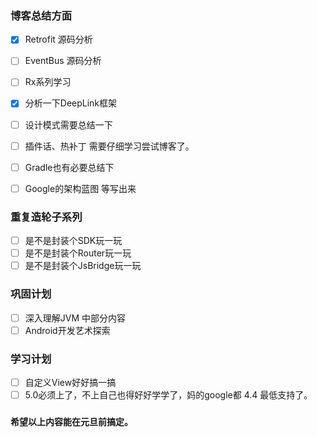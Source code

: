 
### 博客总结方面

- [x] Retrofit 源码分析
- [ ] EventBus 源码分析
- [ ] Rx系列学习
- [x] 分析一下DeepLink框架
- [ ] 设计模式需要总结一下
- [ ] 插件话、热补丁 需要仔细学习尝试博客了。
- [ ] Gradle也有必要总结下
- [ ] Google的架构蓝图 等写出来


### 重复造轮子系列

- [ ] 是不是封装个SDK玩一玩
- [ ] 是不是封装个Router玩一玩
- [ ] 是不是封装个JsBridge玩一玩

### 巩固计划

- [ ] 深入理解JVM 中部分内容
- [ ] Android开发艺术探索

### 学习计划

- [ ] 自定义View好好搞一搞
- [ ] 5.0必须上了，不上自己也得好好学学了，妈的google都 4.4 最低支持了。

### 
 **希望以上内容能在元旦前搞定。**

